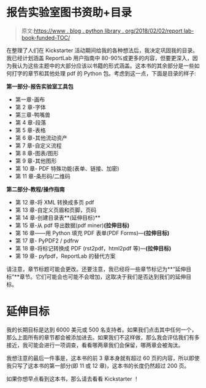 # 报告实验室图书资助+目录

> 原文:[https://www . blog . python library . org/2018/02/02/report lab-book-funded-TOC/](https://www.blog.pythonlibrary.org/2018/02/02/reportlab-book-funded-toc/)

在整理了人们在 Kickstarter 活动期间给我的各种想法后，我决定巩固我的目录。我已经计划涵盖 ReportLab 用户指南中 80-90%或更多的内容，但要更深入，因为我认为这些主题中的大部分应该以书籍的形式涵盖。这本书的其余部分是一些如何打字的章节和其他处理 pdf 的 Python 包。考虑到这一点，下面是目录的样子:

**第一部分-报告实验室工具包**

*   第一章-画布
*   第 2 章-字体
*   第三章-鸭嘴兽
*   第 4 章-段落
*   第 5 章-表格
*   第 6 章-其他流动资产
*   第 7 章-自定义流程
*   第 8 章-图表/图形
*   第 9 章-其他图形
*   第 10 章- PDF 特殊功能(表单、链接、加密)
*   第 11 章-条形码/二维码

**第二部分-教程/操作指南**

*   第 12 章-将 XML 转换成多页 pdf
*   第 13 章-自定义页眉和页脚，页码
*   第 14 章-创建目录表**(延伸目标)**
*   第 15 章-从 pdf 导出数据(pdf miner)**(拉伸目标)**
*   第 16 章——用 Python 填充 PDF 表单(PDF Forms)—**(拉伸目标)**
*   第 17 章- PyPDF2 / pdfrw
*   第 18 章-将标记转换成 PDF (rst2pdf，html2pdf 等)—**(拉伸目标)**
*   第 19 章- pyfpdf，ReportLab 的替代方案

请注意，章节标题可能会更改。还要注意，我已经将一些章节标记为**“延伸目标”**章节。它们可能会也可能不会增加，这取决于我们是否达到我们的延伸目标。

# 延伸目标

我的长期目标是达到 6000 美元或 500 名支持者。如果我们点击其中任何一个，那么上面所有的章节都会被添加进去。如果我们不这样做，那么我会评估我们有多接近，我可能会进行一项调查，看看哪两章我们会保留，哪两章会被淘汰。

我想注意的最后一件事是，这本书的前 3 章本身就有超过 60 页的内容，所以即使我只写了这本书的第一部分(即 11 或 12 章)，这本书的长度仍然超过 200 页。

如果你想早点看到这本书，那么请去看看 Kickstarter ！